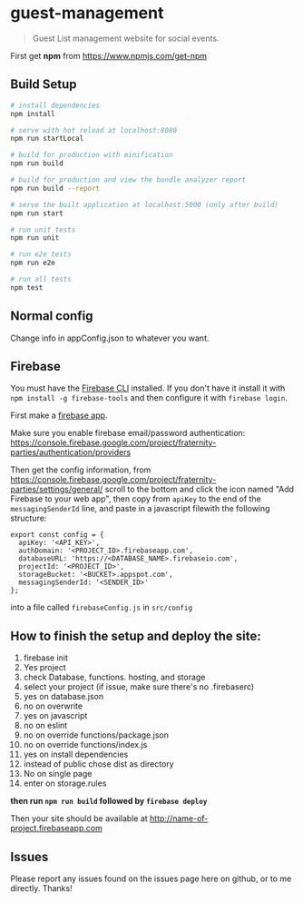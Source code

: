 # guest-management

> Guest List management website for social events.

First get **npm** from https://www.npmjs.com/get-npm

## Build Setup

``` bash
# install dependencies
npm install

# serve with hot reload at localhost:8080
npm run startLocal

# build for production with minification
npm run build

# build for production and view the bundle analyzer report
npm run build --report

# serve the built application at localhost:5000 (only after build)
npm run start

# run unit tests
npm run unit

# run e2e tests
npm run e2e

# run all tests
npm test
```

## Normal config
Change info in appConfig.json to whatever you want.

## Firebase

You must have the [Firebase CLI](https://firebase.google.com/docs/cli/) installed. If you don't have it install it with `npm install -g firebase-tools` and then configure it with `firebase login`.

First make a [firebase app](https://firebase.google.com/).

Make sure you enable firebase email/password authentication: https://console.firebase.google.com/project/fraternity-parties/authentication/providers

Then get the config information, from https://console.firebase.google.com/project/fraternity-parties/settings/general/ scroll to the bottom and click the icon named "Add Firebase to your web app", then copy from `apiKey` to the end of the `messagingSenderId` line, and paste in a javascript filewith the following structure:

```
export const config = {
  apiKey: '<API_KEY>',
  authDomain: '<PROJECT_ID>.firebaseapp.com',
  databaseURL: 'https://<DATABASE_NAME>.firebaseio.com',
  projectId: '<PROJECT_ID>',
  storageBucket: '<BUCKET>.appspot.com',
  messagingSenderId: '<SENDER_ID>'
};
```

into a file called `firebaseConfig.js` in `src/config`

## How to finish the setup and deploy the site:

1. firebase init
2. Yes project
3. check Database, functions. hosting, and storage
4. select your project (if issue, make sure there's no .firebaserc)
5. yes on database.json
6. no on overwrite
7. yes on javascript
8. no on eslint
9. no on override functions/package.json
10. no on override functions/index.js
11. yes on install dependencies
12. instead of public chose dist as directory
13. No on single page
14. enter on storage.rules

**then run `npm run build` followed by `firebase deploy`**

Then your site should be available at http://name-of-project.firebaseapp.com

## Issues

Please report any issues found on the issues page here on github, or to me directly. Thanks!

